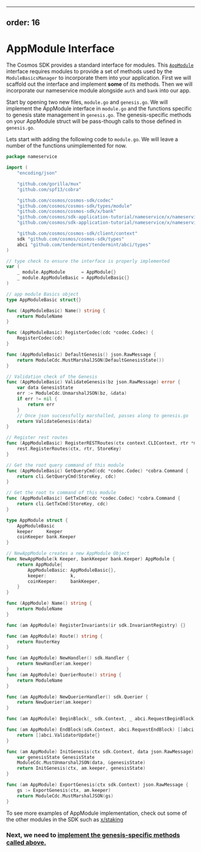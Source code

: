  ---
 order: 16
 ---

# AppModule Interface

The Cosmos SDK provides a standard interface for modules. This [`AppModule`](https://github.com/cosmos/cosmos-sdk/blob/master/types/module.go) interface requires modules to provide a set of methods used by the `ModuleBasicsManager` to incorporate them into your application. First we will scaffold out the interface and implement **some** of its methods. Then we will incorporate our nameservice module alongside `auth` and `bank` into our app.

Start by opening two new files, `module.go` and `genesis.go`. We will implement the AppModule interface in `module.go` and the functions specific to genesis state management in `genesis.go`. The genesis-specific methods on your AppModule struct will be pass-though calls to those defined in `genesis.go`.

Lets start with adding the following code to `module.go`. We will leave a number of the functions unimplemented for now.

```go
package nameservice

import (
	"encoding/json"

	"github.com/gorilla/mux"
	"github.com/spf13/cobra"

	"github.com/cosmos/cosmos-sdk/codec"
	"github.com/cosmos/cosmos-sdk/types/module"
	"github.com/cosmos/cosmos-sdk/x/bank"
	"github.com/cosmos/sdk-application-tutorial/nameservice/x/nameservice/client/cli"
	"github.com/cosmos/sdk-application-tutorial/nameservice/x/nameservice/client/rest"

	"github.com/cosmos/cosmos-sdk/client/context"
	sdk "github.com/cosmos/cosmos-sdk/types"
	abci "github.com/tendermint/tendermint/abci/types"
)

// type check to ensure the interface is properly implemented
var (
	_ module.AppModule      = AppModule{}
	_ module.AppModuleBasic = AppModuleBasic{}
)

// app module Basics object
type AppModuleBasic struct{}

func (AppModuleBasic) Name() string {
	return ModuleName
}

func (AppModuleBasic) RegisterCodec(cdc *codec.Codec) {
	RegisterCodec(cdc)
}

func (AppModuleBasic) DefaultGenesis() json.RawMessage {
	return ModuleCdc.MustMarshalJSON(DefaultGenesisState())
}

// Validation check of the Genesis
func (AppModuleBasic) ValidateGenesis(bz json.RawMessage) error {
	var data GenesisState
	err := ModuleCdc.UnmarshalJSON(bz, &data)
	if err != nil {
		return err
	}
	// Once json successfully marshalled, passes along to genesis.go
	return ValidateGenesis(data)
}

// Register rest routes
func (AppModuleBasic) RegisterRESTRoutes(ctx context.CLIContext, rtr *mux.Router) {
	rest.RegisterRoutes(ctx, rtr, StoreKey)
}

// Get the root query command of this module
func (AppModuleBasic) GetQueryCmd(cdc *codec.Codec) *cobra.Command {
	return cli.GetQueryCmd(StoreKey, cdc)
}

// Get the root tx command of this module
func (AppModuleBasic) GetTxCmd(cdc *codec.Codec) *cobra.Command {
	return cli.GetTxCmd(StoreKey, cdc)
}

type AppModule struct {
	AppModuleBasic
	keeper     Keeper
	coinKeeper bank.Keeper
}

// NewAppModule creates a new AppModule Object
func NewAppModule(k Keeper, bankKeeper bank.Keeper) AppModule {
	return AppModule{
		AppModuleBasic: AppModuleBasic{},
		keeper:         k,
		coinKeeper:     bankKeeper,
	}
}

func (AppModule) Name() string {
	return ModuleName
}

func (am AppModule) RegisterInvariants(ir sdk.InvariantRegistry) {}

func (am AppModule) Route() string {
	return RouterKey
}

func (am AppModule) NewHandler() sdk.Handler {
	return NewHandler(am.keeper)
}
func (am AppModule) QuerierRoute() string {
	return ModuleName
}

func (am AppModule) NewQuerierHandler() sdk.Querier {
	return NewQuerier(am.keeper)
}

func (am AppModule) BeginBlock(_ sdk.Context, _ abci.RequestBeginBlock) {}

func (am AppModule) EndBlock(sdk.Context, abci.RequestEndBlock) []abci.ValidatorUpdate {
	return []abci.ValidatorUpdate{}
}

func (am AppModule) InitGenesis(ctx sdk.Context, data json.RawMessage) []abci.ValidatorUpdate {
	var genesisState GenesisState
	ModuleCdc.MustUnmarshalJSON(data, &genesisState)
	return InitGenesis(ctx, am.keeper, genesisState)
}

func (am AppModule) ExportGenesis(ctx sdk.Context) json.RawMessage {
	gs := ExportGenesis(ctx, am.keeper)
	return ModuleCdc.MustMarshalJSON(gs)
}
```

To see more examples of AppModule implementation, check out some of the other modules in the SDK such as [x/staking](https://github.com/cosmos/cosmos-sdk/blob/master/x/staking/genesis.go)

### Next, we need to [implement the genesis-specific methods called above.](./genesis.md)
